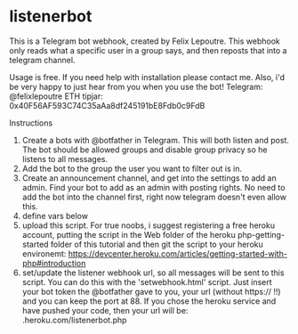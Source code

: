# listenerbot
This is a Telegram bot webhook, created by Felix Lepoutre. This webhook only reads what a specific user in a group says, and then reposts that into a telegram channel.

Usage is free. If you need help with installation please contact me. Also, i'd be very happy to just hear from you when you use the bot! Telegram: @felixlepoutre
ETH tipjar: 0x40F56AF593C74C35aAa8df245191bE8Fdb0c9FdB

Instructions
1. Create a bots with @botfather in Telegram. This will both listen and post. The bot should be allowed groups and disable group privacy so he listens to all messages. 
2. Add the bot to the group the user you want to filter out is in. 
3. Create an announcement channel, and get into the settings to add an admin. Find your bot to add as an admin with posting rights. No need to add the bot into the channel first, right now telegram doesn't even allow this. 
4. define vars below 
5. upload this script. For true noobs, i suggest registering a free heroku account, putting the script in the Web folder of the heroku php-getting-started folder of this tutorial and then git the script to your heroku environemt: https://devcenter.heroku.com/articles/getting-started-with-php#introduction
6. set/update the listener webhook url, so all messages will be sent to this script. You can do this with the 'setwebhook.html' script. Just insert your bot token the @botfather gave to you, your url (without https:// !!) and you can keep the port at 88. If you chose the heroku service and have pushed your code, then your url will be: <appname>.heroku.com/listenerbot.php

